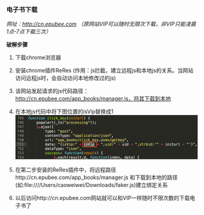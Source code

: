 ### 电子书下载

*网址：http://cn.epubee.com （原网站VIP可以随时无限次下载，非VIP只能凌晨1点-7点下载三次）*

**破解步骤**
1. 下载chrome浏览器
2. 安装chrome插件ReRes (作用：js拦截，建立远程js和本地js的关系。当网站访问远程js时，会自动访问本地修改过的js)
3. 该网站发起请求的js代码路径：http://cn.epubee.com/app_books/manager.js，将其下载到本地
4. 在本地js代码中将下图位置的isVip替换成1
    ![下载到本地的js代码](https://github.com/caoweiwei/qz.read.thinking.in.java/blob/master/thinking/md/png/WX20190219-225910%402x.png "本地代码")
   
5. 在第二步安装的ReRes插件中，将远程路径http://cn.epubee.com/app_books/manager.js 和下载到本地的路径(如:file:////Users/caoweiwei/Downloads/faker.js)建立绑定关系
6. 以后访问http://cn.epubee.com网站就可以和VIP一样随时不限次数的下载电子书了
    

